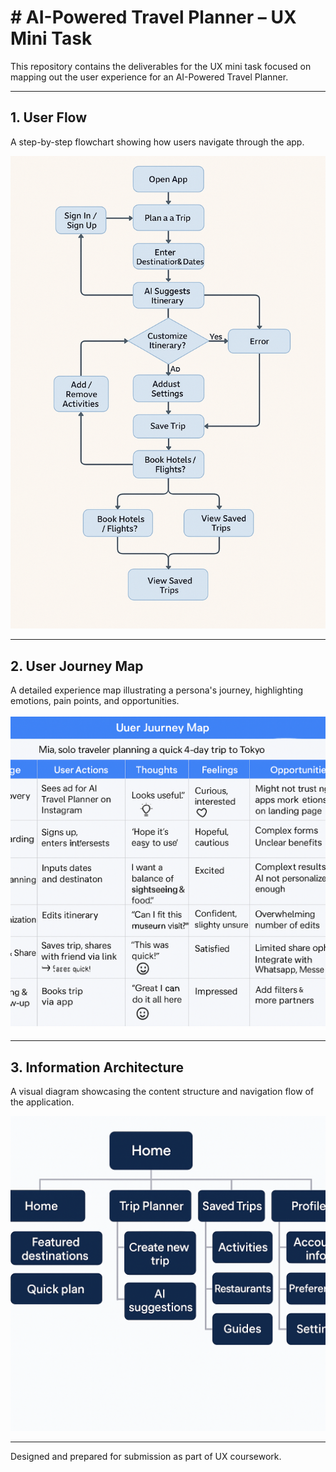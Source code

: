 # # AI-Powered Travel Planner – UX Mini Task

This repository contains the deliverables for the UX mini task focused on mapping out the user experience for an AI-Powered Travel Planner.

---

## 1. User Flow
A step-by-step flowchart showing how users navigate through the app.

![User Flow](a799ed1c-9733-4c24-888d-0047f899fa13.png)

---

## 2. User Journey Map
A detailed experience map illustrating a persona's journey, highlighting emotions, pain points, and opportunities.

![User Journey](2732780b-9651-4f7b-9e49-064200d38343.png)

---

## 3. Information Architecture
A visual diagram showcasing the content structure and navigation flow of the application.

![Information Architecture](d6bad118-8bfe-4ebd-9d16-5a927456e3e3.png)

---

Designed and prepared for submission as part of UX coursework.
